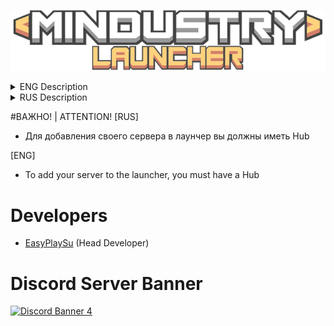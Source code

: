 ![Logo](img/Logo.png)

<details> 
  <summary>ENG Description</summary>
  
- Client auto-update
- Time\Date\IP\News
- Online server display
- Displaying server status (Enabled / Disabled)
- Buttons (Site\Discord\GitHub\Client/Launcher Repair\Maps\Mods
- Display ping to servers
  
For all questions, write to Discord: https://ds.easyplay.su/
![Discord Shield](https://discordapp.com/api/guilds/658670734222163989/widget.png?style=shield)
  
</details>

<details> 
  <summary>RUS Description</summary>
  
- Автообновление клиента
- Время\Дата\Новости
- Отображение онлайна сервера
- Отображение статуса сервера(Включен\Выключен)
- Кнопки (Сайт\Discord\GitHub\Ремонт клиента/лаунчера\Карты\Моды
- Отображение пинга до серверов
- List of the best servers in Mindustry

По всем вопросам пишите в Discord: https://ds.easyplay.su/
![Discord Shield](https://discordapp.com/api/guilds/658670734222163989/widget.png?style=shield)
  
</details>

#ВАЖНО!  |  ATTENTION!
[RUS]
- Для добавления своего сервера в лаунчер вы должны иметь Hub

[ENG]
- To add your server to the launcher, you must have a Hub

# Developers
- [EasyPlaySu](https://github.com/EasyPlaySu) (Head Developer)

# Discord Server Banner
<a href="https://ds.easyplay.su/"><img src="https://discordapp.com/api/guilds/658670734222163989/widget.png?style=banner4" alt="Discord Banner 4"/></a>
